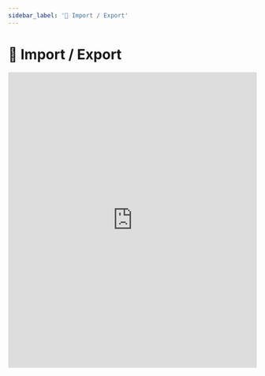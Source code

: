 ```yaml
---
sidebar_label: '🔁 Import / Export'
---
```


# 🔁 Import / Export


<iframe width="100%" height="600px" src="https://www.youtube.com/embed/g_Bk8q-4E04" title="YouTube video player" frameborder="0" allow="accelerometer; autoplay; clipboard-write; encrypted-media; gyroscope; picture-in-picture" allowfullscreen></iframe>